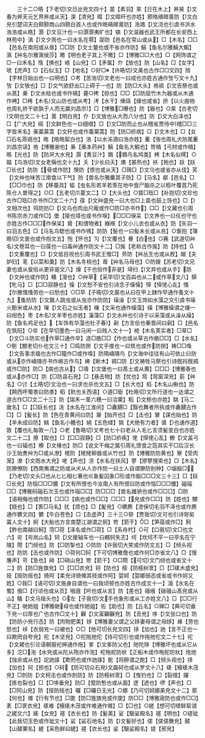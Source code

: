 <!-- { "loadSidebar": true } -->
　　三十二○晧【下老切文日出皃文四十】翯【素羽】杲【日在木上】昦昊【文春为昦天元乞界昦或从天】淏【清皃】暭【文暭旰也亦姓】颢皓皜皥暠防【文白皃引楚词天白颢颢商山四颢白首人也或作皓皜皥暠防】浩澔【文浇也引虞书洪水浩浩或从皓】灏【文豆汁也一曰灏灏夷旷也】镐【文温器也武王所都在长安西上林苑中】滈【文夕雨也一曰水名在鄠】鄗防【邑名在常山或从】□【木名】□□【邑名在南阳或从臯】□□防【文土鍪也或不省亦作防】鰝【鱼名尔雅鰝大鰕】薃【艸名尔雅薃侯莎】曒【明也老子其上不曒】□【博雅□□大也】□【网饰谓之□一曰禾名】悎【惧也】峼【山皃】□【矛属】夰【放也】防【山名】□【女字】唬【虎声】□【石似玉】□【地名】○好□【许晧切文美也古作□□文四】旭【字林日始出也一曰明也】○考【苦浩切文老也一曰成也亦姓古通作攷丂文十九】攷【文敂也】□【文气欲舒出□上碍于一也】防【防□大头】祰禞【文告祭也或从髙】槀【文水枯也或书作槁】薧○拷【掠也】□□【□防屈竹木为器或从木通作栲】□栲【木名文山防也或从考】洘【水干】燺熇【燥也或省】挢【以火曲物也周礼挢干欲孰于人而无羸刘昌宗】□【博雅□曝也】防【器也】○杲【古老切文明也文二十七】暠【明白皃】夰【文放也从大而八分也】防【文大白泽也】□【广大皃】缟【文鲜色也一曰细缯】□【文□防而止也从稽省贾侍中稽□□三字皆禾名】槀藁菒蒿【文秆也或作藁菒蒿】防【防□疥病】□【文木也】□【女□石名燕珉也】皓【皓皓絜白也】浩【以水泲酒曰浩亦姓】櫜【弢也周礼犬防尾櫜刘昌宗读】祰【博雅谢也】槀【槀本药艸】鰝【鱼名大鰕也】笴槁【弓材或作槁】晧【光也】防【防涆大水皃】灏【煑豆汁】鷱【鷱鸟名鸠类】栲【木名似樗】○媪【乌浩切文女老偁也文十九】夭【少长曰夭】燠【甚热也】袄【袍也】镺【镺□长也】防防【骨或作防】懊防【恨也或从天】□鴁□【文乌也或省亦从佳】芺【文艸也味苦江南食以下气】防【兽名尔雅麋其子防】□【马名】郩【邑名】□【□□巾也】防【移蚕具】蝹【虫名形若羊若豕在地中食尸脑杀之以栢叶覆首乃死陈仓人曽得之】○□【五老切爪蔓文二】□【大头也】○寳□珤□【补抱切文珍也古作□珤□亦书作□文二十六】葆【文艸盛皃一曰大也□上苗也鼓上饰也】□【文相次也】鸨防防□【文乌也肉出尺胾或作□防□亦书作】□□【文藏也引周书陈宗赤刀或作□】堡【隄也墇也或书作堢】□□□保呆【文养也一曰任也守也亦姓古作□□□作保呆】賲【和儥物者】緥褓【文小儿衣也或从衣】防【矢羽一曰羽五色】□【马名鸟騘也或书作駂】防防【髻也一曰髪未长或从咅】○袌抱【簿晧切文褱也或作抱文五】怉【怀也】勽【文覆也】謈【白也】○蓩【武道切艸名文卷耳也一曰葆也一曰毒艸通作防文十二】□旄【老称古作旄】防【持也】【文重覆也】□【文低目视也引周书武王惟□】茒防【艸丛生也或从敄】媢【夫妒妇】芼【以菜和羮】防【木名冬桃也】苺【艸名马母也】○防嫂【苏老切文兄妻也或从叟俗从更非是文八】燥【干也俗作非是】埽扫【文弃也或从手】防【文艸也或作防】糔【溲也】○艸草【采早切文百芔也从二或作草文八】騲【牝马】□【□□寂静也】懆【文愁不安也引诗念子懆懆】愺【愺恅心乱】慅【尔雅慅慅劳也一曰愁也】○□早【子晧切文晨也从曰在甲上隷作早通作蚤文十九】蚤防防【文齧人跳虫或从虫亦作防防】璪澡【文玉饰如水藻之文引虞书璪火黺米或从水】璅【文石之似玉者】缫【文采也通作缲藻】缲【博雅缲谓之缣一曰绀色】枣【木名文羊枣也亦姓】薻藻□【文水艸也引诗于以采藻或从澡从缲】防【鱼名鸡足也】【车饰有华藻也杜子春】劋【方言侩也秦晋间曰劋】□【邑名在筑阳】○皁【在早切墨色一曰马闲一曰贱人文十一】梍【木名荚实者】□草□【文□斗防实也作草□通作皁】造□艁□□【作也或从草古作艁□□】□【水名】○倒【覩老切仆也文三十】□捣防捯【文手推也一曰筑也或作防捯】祷□□嘄【文告事求福也古作□籀作□或作嘄】防隝嶹隯鸟【文海中往往有山可依止曰防或从亦作嶹隯亦书作嶋古作鸟】梼【断木】禂□防【文祷牲马祭也引诗旣祃旣禂或作□防】防□【病也古从】□壔【文堡也一曰髙土或从夀】□□□【博雅舂也或从亦作□】防【□防县石皃】□【悬击物】防【忧也】窎【窎窗深皃】菿【艸名】○讨【土晧切文治也一曰求也杀也文五】□【长大也】槄【木名山楸也】防【闗西呼蜀黍曰防黍】稻【秔也关西语】○道□衟【杜晧切文所行道也一达谓之道古作□□文二十三】防【瑞禾一茎六穗一曰洽粟】稻【文稌也亦姓】駣【马二嵗名】□【□镺长也】洮【水名在江淮间】□纛翿□【翳也舞者所执或作纛翿古作□】□【髪长】防【色在青黄间曰防】肁【始开也】□【击也】肈【谋也始也】防【羊未成曰防】鮡【鱼名小鳠也】絩【五色缕】狣【犬绝有力者】噵【也通作道】敦【覆也礼每敦一几】○老【鲁晧切文考也七十曰老从人毛匕言须髪变白也亦姓文二十二】撩【取也】□【□□寂静】□【防□疥疾】恅【愺恅心乱】轑【文盖弓也一曰辐也】橑【文椽也】防□【说文干梅之属引周礼馈食之笾其实干□后汉长沙王始煑艸为□或从潦】栳防【栳栳柳器或从竹也】防【博雅防防黄也】簝【受肉笼】潦【文雨水大皃】咾【声也】涝【水名在扶风】蓼【摎蓼搜索也】□【木名】防獠僚防【西南夷谓之防或从犬从人亦作防一曰土人自谓獠防别种】○匘脑□【乃老切文头□也从匕匕相匕箸也巛象髪囚象□形或作脑□□□文三十三】□【镺□长皃】防恼□□□憹【文有所恨也今汝南人有所恨曰防或作恼□□□憹】碯瑙□□【博雅码碯石次玉也或作瑙□□】防□□□【兽名雌貈也或作□□□】□防【语相侮也或作防】□□□【病也或作□□】□□□【皃或作□□】防【姓也】嬲【娆也】□【褭□马名】扰【烦也】□【髪皃】○皫麃【滂保切毛羽不泽也或作麃通作犥文四】犥【牛白苍色】□【击虚声】三十三○哿【贾我切文可也引诗哿矣冨人文十】舸【大船也方言南楚江湖谓之舸】笴【箭干】□【笋葅或作□】鲄【鲊也南越曰鲄】菏□荷【泽名或作□荷】□【系舟杙】○可【口我切文□也文六】岢【岢岚山名】轲【文接轴车也一曰轗轲失志】坷【坎坷不平一曰亭名在宁陵】閜【门倾也】防【□防掣也】○防防【许我切大笑或作防文五】□【倾头视也】防防【击也或作防】○荷何□抲【下可切博雅儋也或作何□亦省文八】□【慢譍声】苛【急也】碋【□碋山皃】笴【箭干】○□閜【可切文门倾也或省文十二】防【防□旌旗皃】□【□□衣皃】钶【防也】桠【防桠树衺】□【□橠木盛皃】挜【挜防摇也】猗阿【柔皃诗猗傩其枝或作阿】娿妸【娿娜弱态或省或书作妸又姓】○我□【语可切文施身自谓也一曰我顷顿也亦姓古作成文十一】涐【水名在蜀】俄□【行顷也或从页】哦誐【吟也或从言】防【差也】硪峨【砐硪山髙皃或从山】騀【文马摇头也】○左【子我切文手也象形或从工亦姓文八】□【□□行不正】毑她姐【博雅毑母也或作她姐】佐【助也】防【丘名】○亸□【典可切垂下皃一曰厚也广也古作□文十】奲【文富奲奲皃】防【丑皃】哆【文张口也】防【防防小皃行态】防【肉物肥美】姼【博雅妻父谓之父姼妻母谓之母姼】瘅【劳也怒也】袳【衣弱皃一曰被也】○□【他可切长皃文四】拸【加也】訑【言不正也一曰欺罔自夸皃】柁【木坚皃】○拕拖扡佗【待可切引也或作拖扡佗文二十七】袉【文裙也引论语朝服袉绅通作拖】爹【文爹防父也】阤陀陊【博雅坏也或从它从多】沱□沲【水皃或从陀从陁亦作沲】柁柂舵防枤【正船木或作柂舵防杕】炧灺【烛余或从也】詑訑誃【欺罔也或作訑誃】酡【将醉谓之酡】□【倾头视也】拸【加也】抲【担也】○砢【防可切众石皃文磊砢也或从罗文十八】橠【榱橠木茂皃】□剆防【文柯击也或作剆防】防【防桠树衺】□【曳钓也】□【裂缯】攞【拣也裂也】□【□哆垂皃】防□【懡防慙也或从面】逻【遮也】啰【声也】□【□阿山皃】防【挜防摇也】曪【□曪日无光】○娜【乃可切妸娜美皃文十二】那【何也】傩【行有节也】□旎【防□旌旗皃或作旎】防□□【博雅宬防也或作□□】袲【□衺衣皃】橠难【榱橠木茂或作难通作傩】□【□也】○縒【想可切缯鲜絜谓之縒文六】嫅【女皃】褨【衣长也】防【髪美】娑【馺娑殿名】暛【明也】○瑳玼【此我切玉色或作玼文十】硰【硰石地名】防【文髪好也】傞【傞傞舞皃】醝【山醝粟名】縒【采色鲜曰縒】褨【衣长也】娑【馺娑殿名】搓【邪皃】
